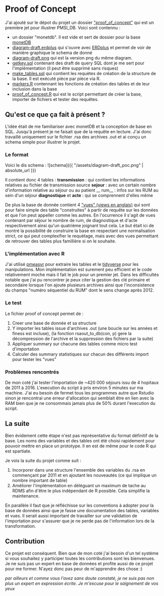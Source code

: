 # Proof of Concept
J'ai ajouté sur le dépot du projet un dossier ["proof_of_concept"](https://github.com/AdrienLeGuillou/PMSI_DB/tree/master/proof_of_concept) qui est un première jet pour illustrer PMSI_DB.
Voici sont contennu :
* un dossier "monetdb". Il est vide et sert de dossier pour la base [monetDB]()
* [diagram-draft.erdplus](https://github.com/AdrienLeGuillou/PMSI_DB/blob/master/proof_of_concept/diagram-draft.erdplus) qui s'ouvre avec [ERDplus](https://erdplus.com/#/standalone) et permet de voir de manière graphique le schema de donné
* [diagram-draft.png](https://github.com/AdrienLeGuillou/PMSI_DB/blob/master/proof_of_concept/diagram-draft.png) qui est la version png du même diagram.
* [getkey.sql](https://github.com/AdrienLeGuillou/PMSI_DB/blob/master/proof_of_concept/getkey.sql) contenant des draft de query SQL dont je me sert pour l'implémentation (il peut être supprimé sans risques)
* [make_tables.sql](https://github.com/AdrienLeGuillou/PMSI_DB/blob/master/proof_of_concept/make_tables.sql) qui contient les requètes de création de la structure de la base. Il est exécuté pièce par pièce via R.
* [markers.R](https://github.com/AdrienLeGuillou/PMSI_DB/blob/master/proof_of_concept/makers.R) contennant les fonctions de création des tables et de leur inclusion dans la base
* [proof_of_concept.R](https://github.com/AdrienLeGuillou/PMSI_DB/blob/master/proof_of_concept/proof_of_concept.R) qui est le script permettant de créer la base, importer de fichiers et tester des requêtes.

## Qu'est ce que ça fait à présent ?
L'idée était de me familiariser avec monetDB et la conception de base en SQL. Jusqu'à présent je ne faisait que de la requête en lecture. J'ai donc travaillé uniquement sur le fichier .rsa des archives .out et ai conçu un schema simple pour illustrer le projet.

### Le format
Voici le dis schema :
![schema]({{ "/assets/diagram-draft_poc.png" | absolute_url }})

Il contient donc 4 tables :
__transmission__ : qui contient les informations relatives au fichier de transmission source
__sejour__ : avec un certain nombre d'information relative au séjour ou au patient
__ rum__ : infos sur les RUM au sein d'un séjour
__diagnostique__ et __acte__ : qui se comprennent d'elles même

De plus la base de donnée contient 4 ["vues" (views en anglais)](https://en.wikipedia.org/wiki/View_(SQL)) qui sont pour faire simple des table "construites" à partir de requête sur les données et que l'on peut appeller comme les autres. En l'ocurrence il s'agit de vues contenant par séjour le nombre de rum, de diagnostique et d'acte respectivement ainsi qu'un quatrième joignant tout cela.
Le but était ici de montré la possibilité de construire la base en respectant une normalisation strict, ce qui peut complexifier le requétage, mais avec des vues permettant de retrouver des tables plus famillière si on le souhaite.

### L'implémentation avec R
J'ai utilisé [pmeasyr](https://github.com/IM-APHP/pmeasyr) pour extraire les tables et le [tidyverse](https://www.tidyverse.org) pour les manipulations. Mon implémentation est surement peu efficient et le code relativement moche mais il fait le job pour un premier jet. Dans les difficultés notable que j'ai pu rencontrer je peux citer la gestion des clé primaire et secondaire lorsque l'on ajoute plusieurs archives ainsi que l'inconsistence du champs "numéro séquentiel du RUM" dont le sens change après 2012.

### Le test
Le fichier proof of concept permet de :
1. Creer une base de donnée et sa structure
2. Y importer les tables issue d'archives .out (une boucle sur les années et finess est incluse), (la fonction rsaout_to_db(con, p) gere la décompression de l'archive et la suppression des fichiers par la suite)
3. Appliquer summary sur chacune des tables comme micro test d'importation
4. Calculer des summary statistiques sur chacun des différents import pour tester les "vues"

### Problèmes rencontrés
De mon coté j'ai tester l'importation de ~420 000 séjours issu de 4 hopitaux de 2011 à 2016. L'execution du script à pris environ 5 minutes sur ma machine. J'ai eu besoin de fermet tous les programmes autre que Rstudio sinon je rencontrai une erreur d'allocation qui semblait être en lien avec la RAM bien que je ne consommais jamais plus de 50% durant l'execution du script.

## La suite
Bien évidement cette étape n'est pas représentative du format définitif de la base. Les noms des variables et des tables ont été choisi rapidement pour pouvoir mettre en place un prototype. Il en est de même pour le code R qui est spartiate.

Je vois la suite du projet comme suit :
1. Incorporer dans une structure l'ensemble des variables du .rsa en commençant par 2011 et en ajoutant les nouveautés (ce qui implique un nombre important de table)
2. Améliorer l'implémentation en déléguant un maximum de tache au RDMS afin d'être le plus indépendant de R possible. Cela simplifie la maintenance.

En parallèle il faut que je réfléchisse sur les conventions à adopter pour la base de données ainsi que je fasse une documentation des tables, variables et vues.
Il serait aussi important de travailler sur une validation de l'importation pour s'assurer que je ne perde pas de l'information lors de la transformation.

## Contribution
Ce projet est conséquent. Bien que de mon coté j'ai besoin d'un tel système si vous souhaitez y participer toutes les contributions sont les bienvenues. Je ne suis pas un expert en base de données et profite aussi de ce projet pour me former. N'ayez donc pas peur de m'apprendre des chose :)

*par ailleurs et comme vous l'avez sans doute constaté, je ne suis pas non plus un expert en expression écrite. Je m'excuse pour le saignement de vos yeux*
